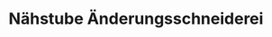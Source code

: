 ---
title: "Nähstube Änderungsschneiderei"
url: /berlin/naehstube-aenderungsschneiderei/
shop: Schneiderei
---